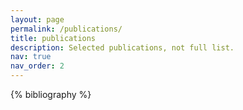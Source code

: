 ```yaml
---
layout: page
permalink: /publications/
title: publications
description: Selected publications, not full list.
nav: true
nav_order: 2
---
```


<!-- _pages/publications.md -->
<div class="publications">

{% bibliography %}

</div>
